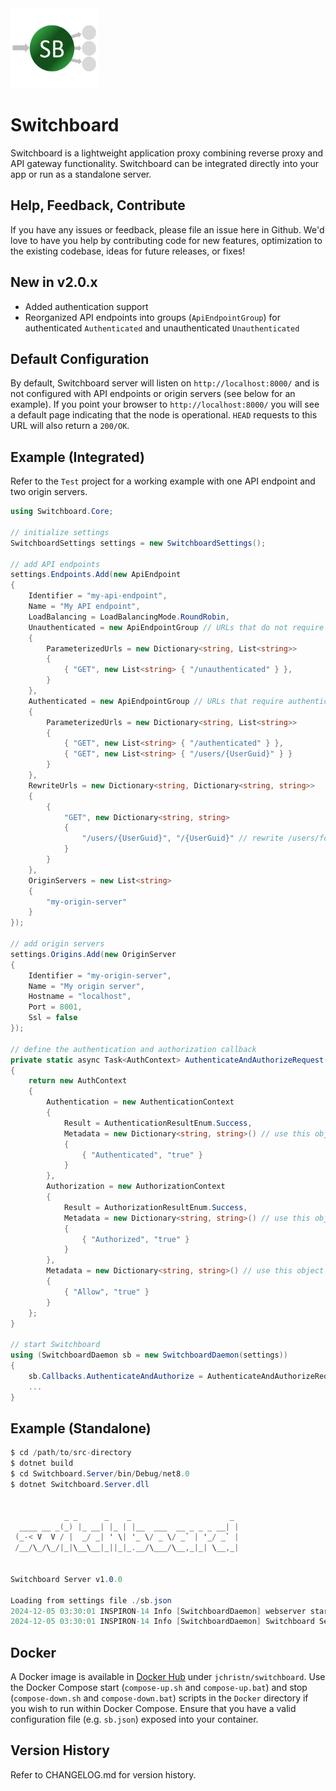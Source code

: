 <img src="https://github.com/jchristn/switchboard/blob/main/assets/icon.png?raw=true" width="140" height="128" alt="Switchboard">

# Switchboard

Switchboard is a lightweight application proxy combining reverse proxy and API gateway functionality.  Switchboard can be integrated directly into your app or run as a standalone server.

## Help, Feedback, Contribute

If you have any issues or feedback, please file an issue here in Github. We'd love to have you help by contributing code for new features, optimization to the existing codebase, ideas for future releases, or fixes!

## New in v2.0.x

- Added authentication support
- Reorganized API endpoints into groups (`ApiEndpointGroup`) for authenticated `Authenticated` and unauthenticated `Unauthenticated`

## Default Configuration

By default, Switchboard server will listen on `http://localhost:8000/` and is not configured with API endpoints or origin servers (see below for an example).  If you point your browser to `http://localhost:8000/` you will see a default page indicating that the node is operational.  `HEAD` requests to this URL will also return a `200/OK`.

## Example (Integrated)

Refer to the `Test` project for a working example with one API endpoint and two origin servers.

```csharp
using Switchboard.Core;

// initialize settings
SwitchboardSettings settings = new SwitchboardSettings();

// add API endpoints
settings.Endpoints.Add(new ApiEndpoint
{
    Identifier = "my-api-endpoint",
    Name = "My API endpoint",
    LoadBalancing = LoadBalancingMode.RoundRobin,
    Unauthenticated = new ApiEndpointGroup // URLs that do not require authentication via the authentication callback
    {
        ParameterizedUrls = new Dictionary<string, List<string>>
        {
            { "GET", new List<string> { "/unauthenticated" } },
        }
    },
    Authenticated = new ApiEndpointGroup // URLs that require authentication via the authentication callback
    {
        ParameterizedUrls = new Dictionary<string, List<string>>
        {
            { "GET", new List<string> { "/authenticated" } },
            { "GET", new List<string> { "/users/{UserGuid}" } }
        }
    },
    RewriteUrls = new Dictionary<string, Dictionary<string, string>>
    {
        {
            "GET", new Dictionary<string, string> 
            {
                "/users/{UserGuid}", "/{UserGuid}" // rewrite /users/foo to just /foo
            }
        }
    },
    OriginServers = new List<string>
    {
        "my-origin-server"
    }
});

// add origin servers
settings.Origins.Add(new OriginServer
{
    Identifier = "my-origin-server",
    Name = "My origin server",
    Hostname = "localhost",
    Port = 8001,
    Ssl = false
});

// define the authentication and authorization callback
private static async Task<AuthContext> AuthenticateAndAuthorizeRequest(HttpContextBase ctx)
{
    return new AuthContext
    {
        Authentication = new AuthenticationContext
        {
            Result = AuthenticationResultEnum.Success,
            Metadata = new Dictionary<string, string>() // use this object as you wish
            {
                { "Authenticated", "true" }
            }
        },
        Authorization = new AuthorizationContext
        {
            Result = AuthorizationResultEnum.Success,
            Metadata = new Dictionary<string, string>() // use this object as you wish
            {
                { "Authorized", "true" }
            }
        },
        Metadata = new Dictionary<string, string>() // use this object as you wish
        {
            { "Allow", "true" }
        }
    };
}

// start Switchboard
using (SwitchboardDaemon sb = new SwitchboardDaemon(settings))
{
    sb.Callbacks.AuthenticateAndAuthorize = AuthenticateAndAuthorizeRequest;
    ...
}
```

## Example (Standalone)

```csharp
$ cd /path/to/src-directory
$ dotnet build
$ cd Switchboard.Server/bin/Debug/net8.0
$ dotnet Switchboard.Server.dll


            _ _      _    _                      _
  ____ __ _(_) |_ __| |_ | |__  ___  __ _ _ _ __| |
 (_-< V  V / |  _/ _| ' \| '_ \/ _ \/ _` | '_/ _` |
 /__/\_/\_/|_|\__\__|_||_|_.__/\___/\__,_|_| \__,_|


Switchboard Server v1.0.0

Loading from settings file ./sb.json
2024-12-05 03:30:01 INSPIRON-14 Info [SwitchboardDaemon] webserver started on http://localhost:8000
2024-12-05 03:30:01 INSPIRON-14 Info [SwitchboardDaemon] Switchboard Server started using process ID 49308
```

## Docker

A Docker image is available in [Docker Hub](https://hub.docker.com/r/jchristn/switchboard) under `jchristn/switchboard`.  Use the Docker Compose start (`compose-up.sh` and `compose-up.bat`) and stop (`compose-down.sh` and `compose-down.bat`) scripts in the `Docker` directory if you wish to run within Docker Compose.  Ensure that you have a valid configuration file (e.g. `sb.json`) exposed into your container.

## Version History

Refer to CHANGELOG.md for version history.
